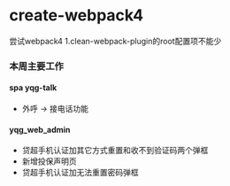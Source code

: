 # create-webpack4
尝试webpack4
1.clean-webpack-plugin的root配置项不能少
### 本周主要工作

#### spa yqg-talk
- 外呼 -> 接电话功能

#### yqg_web_admin
- 贷超手机认证加其它方式重置和收不到验证码两个弹框
- 新增投保声明页
- 贷超手机认证加无法重置密码弹框
